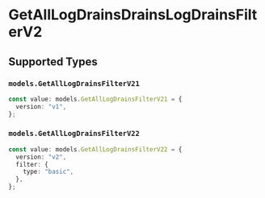 # GetAllLogDrainsDrainsLogDrainsFilterV2


## Supported Types

### `models.GetAllLogDrainsFilterV21`

```typescript
const value: models.GetAllLogDrainsFilterV21 = {
  version: "v1",
};
```

### `models.GetAllLogDrainsFilterV22`

```typescript
const value: models.GetAllLogDrainsFilterV22 = {
  version: "v2",
  filter: {
    type: "basic",
  },
};
```

